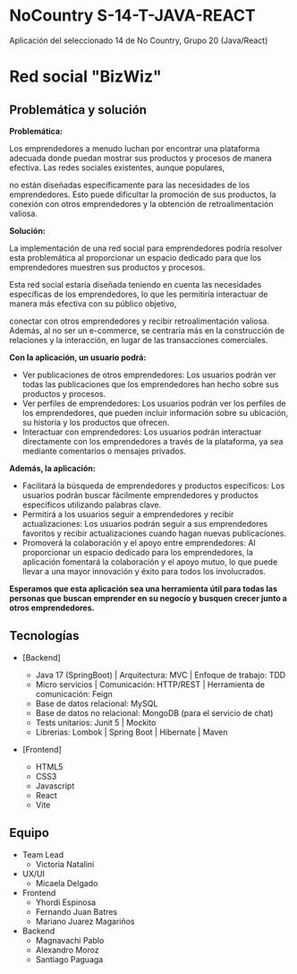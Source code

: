 # NoCountry S-14-T-JAVA-REACT
Aplicación del seleccionado 14 de No Country, Grupo 20 (Java/React)

<h1>Red social "BizWiz"</h1>

## Problemática y solución

**Problemática:**

Los emprendedores a menudo luchan por encontrar una plataforma adecuada donde puedan mostrar sus productos y procesos de manera efectiva. Las redes sociales existentes, aunque populares,

no están diseñadas específicamente para las necesidades de los emprendedores. Esto puede dificultar la promoción de sus productos, la conexión con otros emprendedores y la obtención de retroalimentación valiosa.

**Solución:**

La implementación de una red social para emprendedores podría resolver esta problemática al proporcionar un espacio dedicado para que los emprendedores muestren sus productos y procesos.

Esta red social estaría diseñada teniendo en cuenta las necesidades específicas de los emprendedores, lo que les permitiría interactuar de manera más efectiva con su público objetivo,

conectar con otros emprendedores y recibir retroalimentación valiosa. Además, al no ser un e-commerce, se centraría más en la construcción de relaciones y la interacción, en lugar de las transacciones comerciales.

**Con la aplicación, un usuario podrá:**

* Ver publicaciones de otros emprendedores: Los usuarios podrán ver todas las publicaciones que los emprendedores han hecho sobre sus productos y procesos.
* Ver perfiles de emprendedores: Los usuarios podrán ver los perfiles de los emprendedores, que pueden incluir información sobre su ubicación, su historia y los productos que ofrecen.
* Interactuar con emprendedores: Los usuarios podrán interactuar directamente con los emprendedores a través de la plataforma, ya sea mediante comentarios o mensajes privados.

**Además, la aplicación:**

* Facilitará la búsqueda de emprendedores y productos específicos: Los usuarios podrán buscar fácilmente emprendedores y productos específicos utilizando palabras clave.
* Permitirá a los usuarios seguir a emprendedores y recibir actualizaciones: Los usuarios podrán seguir a sus emprendedores favoritos y recibir actualizaciones cuando hagan nuevas publicaciones.
* Promoverá la colaboración y el apoyo entre emprendedores: Al proporcionar un espacio dedicado para los emprendedores, la aplicación fomentará la colaboración y el apoyo mutuo, lo que puede llevar a una mayor innovación y éxito para todos los involucrados.


**Esperamos que esta aplicación sea una herramienta útil para todas las personas que buscan emprender en su negocio y busquen crecer junto a otros emprendedores.**

## Tecnologías

- [Backend]
  - Java 17 (SpringBoot) | Arquitectura: MVC | Enfoque de trabajo: TDD
  - Micro servicios | Comunicación: HTTP/REST | Herramienta de comunicación: Feign
  - Base de datos relacional: MySQL
  - Base de datos no relacional: MongoDB (para el servicio de chat)
  - Tests unitarios: Junit 5 | Mockito
  - Librerias: Lombok | Spring Boot | Hibernate | Maven

- [Frontend]
  - HTML5
  - CSS3
  - Javascript
  - React
  - Vite

## Equipo
- Team Lead
  - Victoria Natalini 
- UX/UI
  - Micaela Delgado
- Frontend
  - Yhordi Espinosa
  - Fernando Juan Batres
  - Mariano Juarez Magariños
- Backend
  - Magnavachi Pablo
  - Alexandro Moroz 
  - Santiago Paguaga
